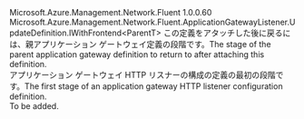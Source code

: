 <Type Name="IBlank&lt;ParentT&gt;" FullName="Microsoft.Azure.Management.Network.Fluent.ApplicationGatewayListener.UpdateDefinition.IBlank&lt;ParentT&gt;">
  <TypeSignature Language="C#" Value="public interface IBlank&lt;ParentT&gt; : Microsoft.Azure.Management.Network.Fluent.ApplicationGatewayListener.UpdateDefinition.IWithFrontend&lt;ParentT&gt;" />
  <TypeSignature Language="ILAsm" Value=".class public interface auto ansi abstract IBlank`1&lt;ParentT&gt; implements class Microsoft.Azure.Management.Network.Fluent.ApplicationGatewayListener.UpdateDefinition.IWithFrontend`1&lt;!ParentT&gt;" />
  <TypeSignature Language="DocId" Value="T:Microsoft.Azure.Management.Network.Fluent.ApplicationGatewayListener.UpdateDefinition.IBlank`1" />
  <TypeSignature Language="VB.NET" Value="Public Interface IBlank(Of ParentT)&#xA;Implements IWithFrontend(Of ParentT)" />
  <TypeSignature Language="F#" Value="type IBlank&lt;'ParentT&gt; = interface&#xA;    interface IWithFrontend&lt;'ParentT&gt;" />
  <AssemblyInfo>
    <AssemblyName>Microsoft.Azure.Management.Network.Fluent</AssemblyName>
    <AssemblyVersion>1.0.0.60</AssemblyVersion>
  </AssemblyInfo>
  <TypeParameters>
    <TypeParameter Name="ParentT" />
  </TypeParameters>
  <Interfaces>
    <Interface>
      <InterfaceName>Microsoft.Azure.Management.Network.Fluent.ApplicationGatewayListener.UpdateDefinition.IWithFrontend&lt;ParentT&gt;</InterfaceName>
    </Interface>
  </Interfaces>
  <Docs>
    <typeparam name="ParentT"><span data-ttu-id="b9c32-101">この定義をアタッチした後に戻るには、親アプリケーション ゲートウェイ定義の段階です。</span><span class="sxs-lookup"><span data-stu-id="b9c32-101">The stage of the parent application gateway definition to return to after attaching this definition.</span></span></typeparam>
    <summary>
            <span data-ttu-id="b9c32-102">アプリケーション ゲートウェイ HTTP リスナーの構成の定義の最初の段階です。</span><span class="sxs-lookup"><span data-stu-id="b9c32-102">The first stage of an application gateway HTTP listener configuration definition.</span></span>
            </summary>
    <remarks>To be added.</remarks>
  </Docs>
  <Members />
</Type>
